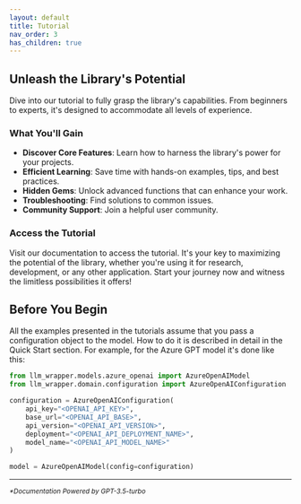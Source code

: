 ```yaml
---
layout: default
title: Tutorial
nav_order: 3
has_children: true
---
```


## Unleash the Library's Potential

Dive into our tutorial to fully grasp the library's capabilities. From beginners to experts, it's designed to accommodate all levels of experience.

### What You'll Gain

- **Discover Core Features**: Learn how to harness the library's power for your projects.
- **Efficient Learning**: Save time with hands-on examples, tips, and best practices.
- **Hidden Gems**: Unlock advanced functions that can enhance your work.
- **Troubleshooting**: Find solutions to common issues.
- **Community Support**: Join a helpful user community.

### Access the Tutorial

Visit our documentation to access the tutorial. It's your key to maximizing the potential of the library, whether you're using it for research, development, or any other application. Start your journey now and witness the limitless possibilities it offers!


## Before You Begin

All the examples presented in the tutorials assume that you pass a configuration object to the model. How to do
it is described in detail in the Quick Start section. For example, for the Azure GPT model it's done like this:
```python
from llm_wrapper.models.azure_openai import AzureOpenAIModel
from llm_wrapper.domain.configuration import AzureOpenAIConfiguration

configuration = AzureOpenAIConfiguration(
    api_key="<OPENAI_API_KEY>",
    base_url="<OPENAI_API_BASE>",
    api_version="<OPENAI_API_VERSION>",
    deployment="<OPENAI_API_DEPLOYMENT_NAME>",
    model_name="<OPENAI_API_MODEL_NAME>"
)

model = AzureOpenAIModel(config=configuration)
```

-------
<sub>_*Documentation Powered by GPT-3.5-turbo_</sub>